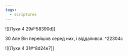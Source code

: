 ```yaml
---
tags:
  - scriptures
---
```


![[Луки 4 29#^58390d]]

30 Але Він перейшов серед них, і віддалився. ^22304c

![[Луки 4 31#^8d24e7]]